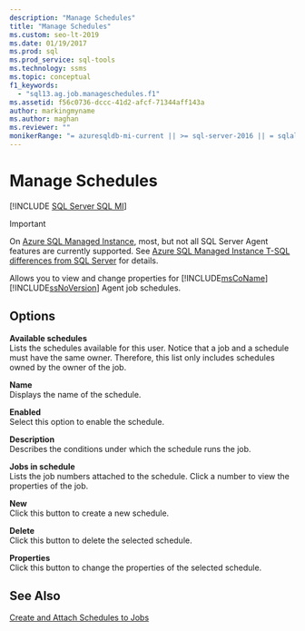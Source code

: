 ```yaml
---
description: "Manage Schedules"
title: "Manage Schedules"
ms.custom: seo-lt-2019
ms.date: 01/19/2017
ms.prod: sql
ms.prod_service: sql-tools
ms.technology: ssms
ms.topic: conceptual
f1_keywords: 
  - "sql13.ag.job.manageschedules.f1"
ms.assetid: f56c0736-dccc-41d2-afcf-71344aff143a
author: markingmyname
ms.author: maghan
ms.reviewer: ""
monikerRange: "= azuresqldb-mi-current || >= sql-server-2016 || = sqlallproducts-allversions"
---
```

# Manage Schedules
[!INCLUDE [SQL Server SQL MI](../../includes/applies-to-version/sql-asdbmi.md)]

> [!IMPORTANT]  
> On [Azure SQL Managed Instance](https://docs.microsoft.com/azure/sql-database/sql-database-managed-instance), most, but not all SQL Server Agent features are currently supported. See [Azure SQL Managed Instance T-SQL differences from SQL Server](https://docs.microsoft.com/azure/sql-database/sql-database-managed-instance-transact-sql-information#sql-server-agent) for details.

Allows you to view and change properties for [!INCLUDE[msCoName](../../includes/msconame_md.md)] [!INCLUDE[ssNoVersion](../../includes/ssnoversion-md.md)] Agent job schedules.  
  
## Options  
**Available schedules**  
Lists the schedules available for this user. Notice that a job and a schedule must have the same owner. Therefore, this list only includes schedules owned by the owner of the job.  
  
**Name**  
Displays the name of the schedule.  
  
**Enabled**  
Select this option to enable the schedule.  
  
**Description**  
Describes the conditions under which the schedule runs the job.  
  
**Jobs in schedule**  
Lists the job numbers attached to the schedule. Click a number to view the properties of the job.  
  
**New**  
Click this button to create a new schedule.  
  
**Delete**  
Click this button to delete the selected schedule.  
  
**Properties**  
Click this button to change the properties of the selected schedule.  
  
## See Also  
[Create and Attach Schedules to Jobs](../../ssms/agent/create-and-attach-schedules-to-jobs.md)  
  
